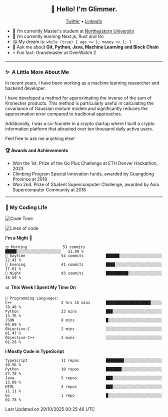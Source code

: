 <h2 align="center">👋 Hello! I'm Glimmer.</h2>
<p align="center">
  <a href="https://twitter.com/glimmerllx">Twitter</a> •
  <a href="https://www.linkedin.com/in/glimmer0x/">LinkedIn</a>
</p>

- 🔭 I’m currently Master's student at [Northeastern University](https://www.northeastern.edu/)
- 🌱 I’m currently learning Next.js, Rust and Go
- 😘 My dream is: `while (true) { age += 1; money << 1; }`
- 💬 Ask me about **Git, Python, Java, Machine Learning and Block Chain**
- ⚡ Fun fact: Grandmaster at OverWatch 2

---
### ✨&nbsp; A Little More About Me
In recent years, I have been working as a machine learning researcher and backend developer. 

I have developed a method for approximating the inverse of the sum of Kronecker products. This method is particularly useful in calculating the covariance of Gaussian mixture models and significantly reduces the approximation error compared to traditional approaches.

Additionally, I was a co-founder in a crypto startup where I built a crypto information platform that attracted over ten thousand daily active users.

Feel free to ask me anything else!

#### 🏆 Awards and Achievements
- Won the 1st. Prize of the Go Plus Challenge at ETH Denver Hackathon, 2023
- Climbing Program Special Innovation funds, awarded by Guangdong Province at 2018
- Won 2nd. Prize of Student Supercomputer Challenge, awarded by Asia Supercomputer Community at 2018

---
### 🤗 My Coding Life
<!--START_SECTION:waka-->
![Code Time](http://img.shields.io/badge/Code%20Time-2%2C070%20hrs%208%20mins-blue)

![Lines of code](https://img.shields.io/badge/From%20Hello%20World%20I%27ve%20Written-2.3%20million%20lines%20of%20code-blue)

**I'm a Night 🦉** 

```text
🌞 Morning                53 commits          █████░░░░░░░░░░░░░░░░░░░░   21.99 % 
🌆 Daytime                54 commits          ██████░░░░░░░░░░░░░░░░░░░   22.41 % 
🌃 Evening                41 commits          ████░░░░░░░░░░░░░░░░░░░░░   17.01 % 
🌙 Night                  93 commits          ██████████░░░░░░░░░░░░░░░   38.59 % 
```


📊 **This Week I Spent My Time On** 

```text
💬 Programming Languages: 
C++                      2 hrs 15 mins       ████████████████████░░░░░   78.48 % 
Python                   23 mins             ███░░░░░░░░░░░░░░░░░░░░░░   13.76 % 
JSON                     8 mins              █░░░░░░░░░░░░░░░░░░░░░░░░   04.69 % 
Objective-C              2 mins              ░░░░░░░░░░░░░░░░░░░░░░░░░   01.47 % 
Objective-C++            2 mins              ░░░░░░░░░░░░░░░░░░░░░░░░░   01.28 % 
```

**I Mostly Code in TypeScript** 

```text
TypeScript               11 repos            ████████░░░░░░░░░░░░░░░░░   30.56 % 
Python                   10 repos            ███████░░░░░░░░░░░░░░░░░░   27.78 % 
Java                     5 repos             ███░░░░░░░░░░░░░░░░░░░░░░   13.89 % 
HTML                     4 repos             ███░░░░░░░░░░░░░░░░░░░░░░   11.11 % 
Go                       1 repo              █░░░░░░░░░░░░░░░░░░░░░░░░   02.78 % 
```




 Last Updated on 29/10/2025 00:25:46 UTC
<!--END_SECTION:waka-->

